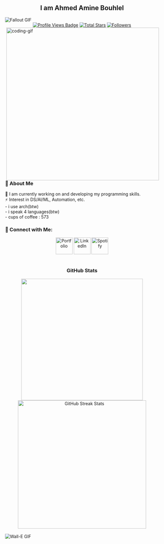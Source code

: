 
<!-- Greeting -->
<h2 align="center">I am Ahmed Amine Bouhlel</h2>
  <img src="https://github.com/user-attachments/assets/008385a4-cb5b-46d0-b730-aed0547e59f2" alt="Fallout GIF" style="width:auto; height:auto" />





<div align="center">
  <!-- Profile Views -->
  <a href="https://github.com/bouhlel-dev" target="_blank">
    <img src="https://komarev.com/ghpvc/?username=bouhlel-dev&label=Profile%20views&color=5e81ac&style=for-the-badge&logo=github&logoColor=white" alt="Profile Views Badge" /></a>

  <!-- Total Stars -->
  <a href="https://github.com/bouhlel-dev?tab=repositories&sort=stargazers" target="_blank">
    <img alt="Total Stars" title="Total stars on GitHub" src="https://img.shields.io/github/stars/bouhlel-dev?style=for-the-badge&label=Stars&color=bf616a&logo=github" /></a>

  <!-- Followers -->
  <a href="https://github.com/bouhlel-dev?tab=followers" target="_blank">
    <img alt="Followers" title="Follow me on GitHub" src="https://img.shields.io/github/followers/bouhlel-dev?style=for-the-badge&label=Followers&color=5e81ac&logo=github" /></a>
</div>

<img align="right" alt="coding-gif" width="500" src="https://media0.giphy.com/media/v1.Y2lkPTc5MGI3NjExN3J1ZzJqbTlzbHF2a3h6dGlzZjkyd2xva2M2bHZ3bGozbzlta2M3ZiZlcD12MV9pbnRlcm5hbF9naWZfYnlfaWQmY3Q9Zw/iIqmM5tTjmpOB9mpbn/giphy.gif" /> 
<!-- About Me -->
<h3 align="left">💫 About Me</h3>
<p>
  🌱 I am currently working on and developing my programming skills.<br>
  ⚡ Interest in DS/AI/ML, Automation, etc.<br>
   - i use arch(btw)</br>
   - i speak 4 languages(btw)</br>
   - cups of coffee : 573
</p>

<h3>🧲 Connect with Me:</h3>
<div align="center">
  <a href="https://www.linkedin.com/in/ahmed-amine-bouhlel" target="_blank"><img width="55px" src="https://github.com/user-attachments/assets/54de2308-717f-4627-8474-6b430a092dc7" alt="Portfolio" /></a>
  <a href="https://ameendev.42web.io" target="_blank"><img width="55px" src="https://github.com/user-attachments/assets/94521f47-321e-41c2-aad2-b617d5d427db" alt="LinkedIn" /></a>
  <a href="https://open.spotify.com/playlist/4FMOBw7eopNczgfzspCvIP" target="_blank"><img width="55px" src="https://github.com/user-attachments/assets/2cfe0974-5631-4da7-92d2-52412176c561" alt="Spotify" /></a>
</div>

<br/>

<!-- GitHub Status -->
<h3 align="center">GitHub Stats</h3>
<div align="center">
  <img width="398" src="https://github-readme-stats.vercel.app/api?username=bouhlel-dev&count_private=true&show_icons=true&theme=nord&rank_icon=github&border_radius=8" />
  <img width="420" src="https://nirzak-streak-stats.vercel.app/?user=bouhlel-dev&theme=nord&hide_border=false" alt="GitHub Streak Stats" />
</div>



<br/>



<!-- Ending -->
  <img src="https://github.com/user-attachments/assets/af223254-c723-4499-a477-257c389d8670" alt="Wall-E GIF" style="width:auto; height:auto" />




